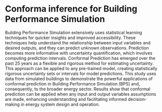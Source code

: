 # Conforma inference for Building Performance Simulation

Building Performance Simulation extensively uses statistical learning techniques for quicker insights and improved accessibility. These techniques help understand the relationship between input variables and desired outputs, and they can predict unknown observations. Prediction becomes more informative with uncertainty quantification, which involves computing prediction intervals. Conformal Prediction has emerged over the past 25 years as a flexible and rigorous method for estimating uncertainty. This approach can be applied to any pre-trained model, creating statistically rigorous uncertainty sets or intervals for model predictions. This study uses data from simulated buildings to demonstrate the powerful applications of conformal prediction in Building Performance Simulation (BPS) and, consequently, to the broader energy sector. Results show that conformal prediction can be applied when any input and output variables assumptions are made, enhancing understanding and facilitating informed decision-making in energy system design and operation.
